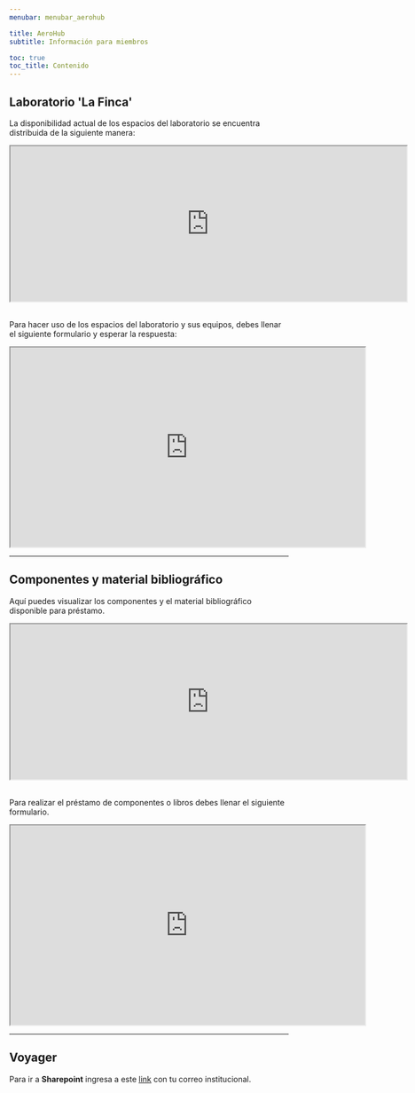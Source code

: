 ```yaml
---
menubar: menubar_aerohub

title: AeroHub
subtitle: Información para miembros

toc: true
toc_title: Contenido
---
```

<link href="../../assets/css/custom.css" rel="stylesheet" type="text/css">


## Laboratorio 'La Finca'
La disponibilidad actual de los espacios del laboratorio se encuentra distribuida de la siguiente manera:
<div align="center">
    <iframe src="https://docs.google.com/spreadsheets/d/e/2PACX-1vTBgNBpDLhdWaWTXhBcgzqBLaR6bvKGmzqTvpkVMfhoLlR0UipJsh-9NVL7jHCOB8s44uYOhgXSqKV4/pubhtml?widget=true" width="715" height="280"></iframe>
</div>
<br>

Para hacer uso de los espacios del laboratorio y sus equipos, debes llenar el siguiente formulario y esperar la respuesta:
<div align="center">
    <iframe src="https://docs.google.com/forms/d/e/1FAIpQLSeyzi2tVrVhp6q39__Tx9-DNwxcYVSg_TjuoIwBhI4Iitfjkg/viewform?embedded=true" width="640" height="360"></iframe>
</div>

---

## Componentes y material bibliográfico
Aquí puedes visualizar los componentes y el material bibliográfico disponible para préstamo.
<div align="center">
    <iframe src="https://docs.google.com/spreadsheets/d/e/2PACX-1vRA6kWar4EBXKLN4REIfc1wzqKwieSi_3wysSiZQaf2YRA5qXbpmpPs2SXZijZVYNi3c7mXXVg9p7Pg/pubhtml?widget=true&amp;headers=false" width="715" height="280"></iframe>
</div>
<br>

Para realizar el préstamo de componentes o libros debes llenar el siguiente formulario.
<div align="center">
    <iframe src="https://docs.google.com/forms/d/e/1FAIpQLSfHR-1LM-1b5mCKOk079vttVCPIyQGhvT-_KTcUOignhYoDYQ/viewform?embedded=true" width="640" height="360"></iframe>
</div>

---

## Voyager
Para ir a **Sharepoint** ingresa a este [<u>link</u>](https://udeaeduco.sharepoint.com/sites/Voyager2) con tu correo institucional.
